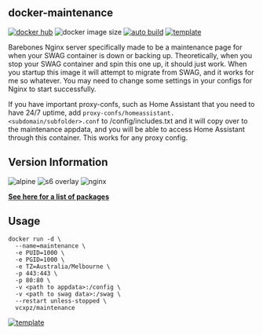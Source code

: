 ## docker-maintenance
[![docker hub](https://img.shields.io/badge/docker_hub-link-blue?style=for-the-badge&logo=docker)](https://hub.docker.com/r/vcxpz/maintenance) ![docker image size](https://img.shields.io/docker/image-size/vcxpz/maintenance?style=for-the-badge&logo=docker) [![auto build](https://img.shields.io/badge/docker_builds-automated-blue?style=for-the-badge&logo=docker?color=d1aa67)](https://github.com/hydazz/docker-maintenance/actions?query=workflow%3A"Auto+Builder+CI") [![template](https://img.shields.io/badge/view_html_template-blue?style=for-the-badge)](https://htmlpreview.github.io/?https://github.com/hydazz/docker-maintenance/blob/main/root/defaults/index.html)

Barebones Nginx server specifically made to be a maintenance page for when your SWAG container is down or backing up. Theoretically, when you stop your SWAG container and spin this one up, it should just work. When you startup this image it will attempt to migrate from SWAG, and it works for me so whatever. You may need to change some settings in your configs for Nginx to start successfully.

If you have important proxy-confs, such as Home Assistant that you need to have 24/7 uptime, add `proxy-confs/homeassistant.<subdomain/subfolder>.conf` to /config/includes.txt and it will copy over to the maintenance appdata, and you will be able to access Home Assistant through this container. This works for any proxy config.

## Version Information
![alpine](https://img.shields.io/badge/alpine-edge-0D597F?style=for-the-badge&logo=alpine-linux) ![s6 overlay](https://img.shields.io/badge/s6_overlay-2.1.0.2-blue?style=for-the-badge) ![nginx](https://img.shields.io/badge/nginx-1.18.0-269539?style=for-the-badge&logo=nginx)

**[See here for a list of packages](https://github.com/hydazz/docker-maintenance/blob/main/package_versions.txt)**

## Usage
```
docker run -d \
  --name=maintenance \
  -e PUID=1000 \
  -e PGID=1000 \
  -e TZ=Australia/Melbourne \
  -p 443:443 \
  -p 80:80 \
  -v <path to appdata>:/config \
  -v <path to swag data>:/swag \
  --restart unless-stopped \
  vcxpz/maintenance
```
[![template](https://img.shields.io/badge/unraid_template-ff8c2f?style=for-the-badge&logo=docker?color=d1aa67)](https://github.com/hydazz/docker-templates/blob/main/hydaz/maintenance.xml)
